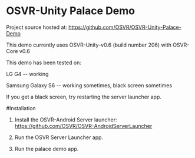 # OSVR-Unity Palace Demo

Project source hosted at: https://github.com/OSVR/OSVR-Unity-Palace-Demo

This demo currently uses OSVR-Unity-v0.6 (build number 206) with OSVR-Core v0.6

This demo has been tested on:

LG G4 -- working

Samsung Galaxy S6 -- working sometimes, black screen sometimes

If you get a black screen, try restarting the server launcher app.

#Installation

1) Install the OSVR-Android Server launcher: https://github.com/OSVR/OSVR-AndroidServerLauncher

2) Run the OSVR Server Launcher app.

3) Run the palace demo app.


